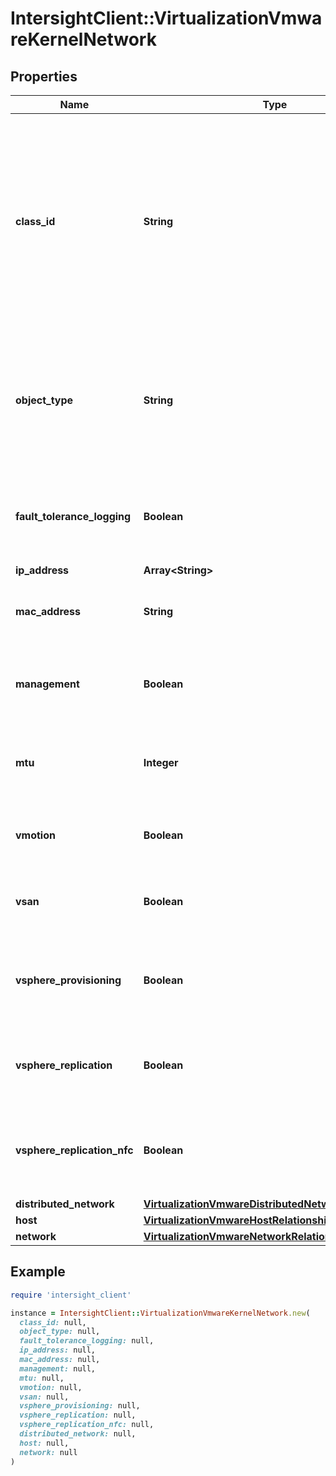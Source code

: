 # IntersightClient::VirtualizationVmwareKernelNetwork

## Properties

| Name | Type | Description | Notes |
| ---- | ---- | ----------- | ----- |
| **class_id** | **String** | The fully-qualified name of the instantiated, concrete type. This property is used as a discriminator to identify the type of the payload when marshaling and unmarshaling data. | [default to &#39;virtualization.VmwareKernelNetwork&#39;] |
| **object_type** | **String** | The fully-qualified name of the instantiated, concrete type. The value should be the same as the &#39;ClassId&#39; property. | [default to &#39;virtualization.VmwareKernelNetwork&#39;] |
| **fault_tolerance_logging** | **Boolean** | Indicates that fault tolerance logging is enabled on this kernel network. | [optional] |
| **ip_address** | **Array&lt;String&gt;** |  | [optional] |
| **mac_address** | **String** | Standard MAC address assigned to this kernel network. | [optional] |
| **management** | **Boolean** | Indicates that management traffic is enabled on this kernel network. | [optional] |
| **mtu** | **Integer** | Maximum transmission unit configured on a kernel network. | [optional] |
| **vmotion** | **Boolean** | Indicates that vmotion is enabled on this kernel network. | [optional] |
| **vsan** | **Boolean** | Indicates that vsan traffic is enabled on this kernel network. | [optional] |
| **vsphere_provisioning** | **Boolean** | Indicates that vsphere provisioning traffic is enabled on this kernel network. | [optional] |
| **vsphere_replication** | **Boolean** | Indicates that vsphere replication is enabled on this kernel network. | [optional] |
| **vsphere_replication_nfc** | **Boolean** | Indicates that vsphere replication nfc is enabled on this kernel network. | [optional] |
| **distributed_network** | [**VirtualizationVmwareDistributedNetworkRelationship**](VirtualizationVmwareDistributedNetworkRelationship.md) |  | [optional] |
| **host** | [**VirtualizationVmwareHostRelationship**](VirtualizationVmwareHostRelationship.md) |  | [optional] |
| **network** | [**VirtualizationVmwareNetworkRelationship**](VirtualizationVmwareNetworkRelationship.md) |  | [optional] |

## Example

```ruby
require 'intersight_client'

instance = IntersightClient::VirtualizationVmwareKernelNetwork.new(
  class_id: null,
  object_type: null,
  fault_tolerance_logging: null,
  ip_address: null,
  mac_address: null,
  management: null,
  mtu: null,
  vmotion: null,
  vsan: null,
  vsphere_provisioning: null,
  vsphere_replication: null,
  vsphere_replication_nfc: null,
  distributed_network: null,
  host: null,
  network: null
)
```

